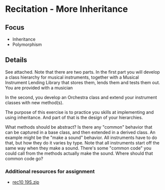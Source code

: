 # Recitation - More Inheritance
## Focus
* Inheritance
* Polymorphism
## Details
See attached. Note that there are two parts. In the first part you will develop a class hierarchy for musical instruments, together with a Musical Instrument Lending Library that stores them, lends them and tests them out. You are provided with a musician

In the second, you develop an Orchestra class and extend your instrument classes with new method(s).

The purpose of this exercise is to practice you skills at implementing and using inheritance. And part of that is the design of your hierarchies.

What methods should be abstract? Is there any "common" behavior that can be captured in a base class, and then extended in a derived class. An example might be the "make a sound" behavior. All instruments have to do that, but how they do it varies by type. Note that all instruments start off the same way when they make a sound. There's some "common code" you could call from the methods actually make the sound. Where should that common code go?

### Additional resources for assignment
* [rec10 19S.zip](./rec10%2019S.zip)